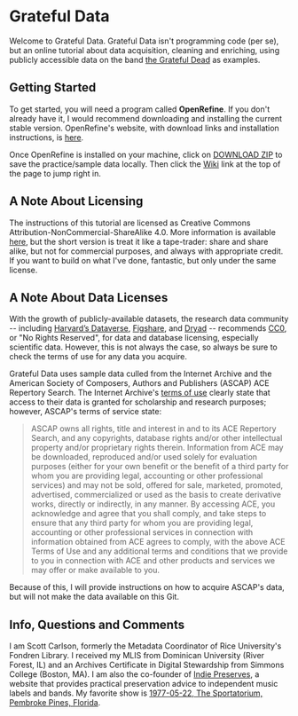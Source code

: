 # Grateful Data
Welcome to Grateful Data. Grateful Data isn't programming code (per se), but an online tutorial about data acquisition, cleaning and enriching, using publicly accessible data on the band [the Grateful Dead](https://archive.org/details/GratefulDead) as examples.

## Getting Started
To get started, you will need a program called **OpenRefine**. If you don't already have it, I would recommend downloading and installing the current stable version. OpenRefine's website, with download links and installation instructions, is [here](http://openrefine.org).

Once OpenRefine is installed on your machine, click on [DOWNLOAD ZIP](https://github.com/scottythered/gratefuldata/archive/master.zip) to save the practice/sample data locally. Then click the [Wiki](https://github.com/scottythered/gratefuldata/wiki) link at the top of the page to jump right in.

## A Note About Licensing
The instructions of this tutorial are licensed as Creative Commons Attribution-NonCommercial-ShareAlike 4.0. More information is available [here](https://creativecommons.org/licenses/by-nc-sa/4.0/), but the short version is treat it like a tape-trader: share and share alike, but not for commercial purposes, and always with  appropriate credit. If you want to build on what I've done, fantastic, but only under the same license.

## A Note About Data Licenses
With the growth of publicly-available datasets, the research data community -- including [Harvard’s Dataverse](http://best-practices.dataverse.org/harvard-policies/community-norms.html), [Figshare](http://figshare.com/licensing), and [Dryad](http://www.datadryad.org/pages/faq#deposit) -- recommends [CC0](https://creativecommons.org/about/cc0/), or "No Rights Reserved", for data and database licensing, especially scientific data. However, this is not always the case, so always be sure to check the terms of use for any data you acquire.

Grateful Data uses sample data culled from the Internet Archive and the American Society of Composers, Authors and Publishers (ASCAP) ACE Repertory Search. The Internet Archive's [terms of use](https://archive.org/about/terms.php) clearly state that access to their data is granted for scholarship and research purposes; however, ASCAP's terms of service state:

>ASCAP owns all rights, title and interest in and to its ACE Repertory Search, and any copyrights, database rights and/or other intellectual property and/or proprietary rights therein. Information from ACE may be downloaded, reproduced and/or used solely for evaluation purposes (either for your own benefit or the benefit of a third party for whom you are providing legal, accounting or other professional services) and may not be sold, offered for sale, marketed, promoted, advertised, commercialized or used as the basis to create derivative works, directly or indirectly, in any manner. By accessing ACE, you acknowledge and agree that you shall comply, and take steps to ensure that any third party for whom you are providing legal, accounting or other professional services in connection with information obtained from ACE agrees to comply, with the above ACE Terms of Use and any additional terms and conditions that we provide to you in connection with ACE and other products and services we may offer or make available to you.

Because of this, I will provide instructions on how to acquire ASCAP's data, but will not make the data available on this Git.

## Info, Questions and Comments
I am Scott Carlson, formerly the Metadata Coordinator of Rice University's Fondren Library. I received my MLIS from Dominican University (River Forest, IL) and an Archives Certificate in Digital Stewardship from Simmons College (Boston, MA). I am also the co-founder of [Indie Preserves](http://www.indiepreserves.info/), a website that provides practical preservation advice to independent music labels and bands. My favorite show is [1977-05-22, The Sportatorium, Pembroke Pines, Florida](https://archive.org/details/gd1977-05-22.sbd.terrapin.dp3-rip.31789.sbeok.shnf).
